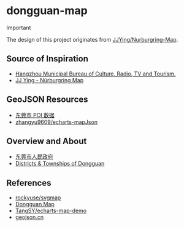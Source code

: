 # dongguan-map

> [!IMPORTANT]
> The design of this project originates from [JJYing/Nurburgring-Map](https://github.com/JJYing/Nurburgring-Map).

## Source of Inspiration

- [Hangzhou Municipal Bureau of Culture, Radio, TV and Tourism.](https://wgly.hangzhou.gov.cn/en/)
- [JJ Ying - Nürburgring Map](https://jjying.com/nurburgring/)

## GeoJSON Resources

- [东莞市 POI 数据](https://www.poi86.com/poi/amap/district/441900/1.html)
- [zhangyu9609/echarts-mapJson](https://github.com/zhangyu9609/echarts-mapJson)

## Overview and About

- [东莞市人民政府](https://www.dg.gov.cn/)
- [Districts & Townships of Dongguan](https://www.dongguantoday.com/about/districts/)

## References

- [rockyuse/svgmap](https://github.com/rockyuse/svgmap)
- [Dongguan Map](https://zjj.dg.gov.cn/mware_cms/notice/dgmapIndex.gs)
- [TangSY/echarts-map-demo](https://github.com/TangSY/echarts-map-demo)
- [geojson.cn](https://geojson.cn)
